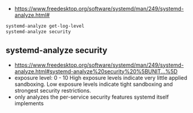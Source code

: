 
* https://www.freedesktop.org/software/systemd/man/249/systemd-analyze.html#

```bash
systemd-analyze get-log-level
systemd-analyze security
```
## systemd-analyze security

* https://www.freedesktop.org/software/systemd/man/249/systemd-analyze.html#systemd-analyze%20security%20%5BUNIT...%5D
* exposure level: 0 - 10
  High exposure levels indicate very little applied sandboxing. 
  Low exposure levels indicate tight sandboxing and strongest security restrictions. 
* only analyzes the per-service security features systemd itself implements